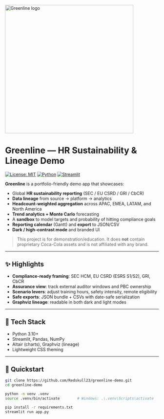 <p align="left">
  <img src="assets/greenline_logo.png" width="420" alt="Greenline logo">
</p>

# Greenline — HR Sustainability & Lineage Demo

[![License: MIT](https://img.shields.io/badge/License-MIT-green.svg)](LICENSE)
[![Python](https://img.shields.io/badge/Python-3.10%2B-blue)](#)
[![Streamlit](https://img.shields.io/badge/Streamlit-App-red)](#)

**Greenline** is a portfolio-friendly demo app that showcases:
- Global **HR sustainability reporting** (SEC / EU CSRD / GRI / CbCR)
- **Data lineage** from source → platform → analytics
- **Headcount-weighted aggregation** across APAC, EMEA, LATAM, and North America
- **Trend analytics + Monte Carlo** forecasting
- A **sandbox** to model targets and probability of hitting compliance goals
- **Reporting calendar** (Gantt) and **export** to JSON/CSV
- **Dark / high-contrast mode** and branded UI

> This project is for demonstration/education. It does **not** contain proprietary Coca-Cola assets and is not affiliated with any brand.

---

## ✨ Highlights

- **Compliance-ready framing**: SEC HCM, EU CSRD (ESRS S1/S2), GRI, CbCR
- **Assurance view**: track external auditor windows and PBC ownership
- **Scenario levers**: adjust training hours, safety intensity, remote eligibility
- **Safe exports**: JSON bundle + CSVs with date-safe serialization
- **Graphviz lineage**: readable in both dark and light modes

---

## 🧱 Tech Stack

- Python 3.10+
- Streamlit, Pandas, NumPy
- Altair (charts), Graphviz (lineage)
- Lightweight CSS theming

---

## 🚀 Quickstart

```bash
git clone https://github.com/Redskull23/greenline-demo.git
cd greenline-demo

python -m venv .venv
source .venv/bin/activate        # Windows: .\.venv\Scripts\activate

pip install -r requirements.txt
streamlit run app.py